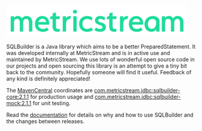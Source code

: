 [![MetricStream](docs/MetricStream.png)][MetricStream]

SQLBuilder is a Java library which aims to be a better PreparedStatement. It was developed internally at MetricStream
and is in active use and maintained by MetricStream. We use lots of wonderful open source code in our projects and open
sourcing this library is an attempt to give a tiny bit back to the community. Hopefully someone will find it useful.
Feedback of any kind is definitely appreciated!

The [MavenCentral] coordinates are
[com.metricstream.jdbc:sqlbuilder-core:2.1.1](https://search.maven.org/artifact/com.metricstream.jdbc/sqlbuilder-core/2.1.1/jar)
for production usage and
[com.metricstream.jdbc:sqlbuilder-mock:2.1.1](https://search.maven.org/artifact/com.metricstream.jdbc/sqlbuilder-mock/2.1.1/jar)
for unit testing.

Read the [documentation](docs/Rationale.md) for details on why and how to use SQLBuilder and the changes between releases.

[MetricStream]: https://www.metricstream.com/
[MavenCentral]: https://mvnrepository.com/
